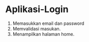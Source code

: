 # Aplikasi-Login
1. Memasukkan email dan password
2. Memvalidasi masukan.
3. Menampilkan halaman home.
